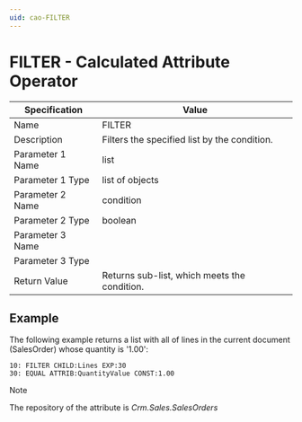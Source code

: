```yaml
---
uid: cao-FILTER
---
```


# FILTER - Calculated Attribute Operator

| Specification | Value |
| ---- | ----- |
| Name | FILTER |
| Description | Filters the specified list by the condition. |
| Parameter 1 Name | list |
| Parameter 1 Type | list of objects |
| Parameter 2 Name | condition |
| Parameter 2 Type | boolean |
| Parameter 3 Name |
| Parameter 3 Type |
| Return Value | Returns sub-list, which meets the condition. |


## Example

The following example returns a list with all of lines in the current document (SalesOrder) whose quantity is '1.00':

```
10: FILTER CHILD:Lines EXP:30
30: EQUAL ATTRIB:QuantityValue CONST:1.00
```

> [!NOTE]
> The repository of the attribute is *Crm.Sales.SalesOrders*
